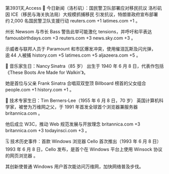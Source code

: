 第3931天,Access 📰 今日新闻（洛杉矶）：国民警卫队部署应对移民抗议
洛杉矶因 ICE（移民与海关执法局）大规模抓捕移民 引发抗议，特朗普政府宣布部署约 2,000 名国民警卫队支援行动 
reuters.com
+1
latimes.com
+1
。

州长 Newsom 与市长 Bass 警告此举可能激化 tensions，并呼吁和平表达 
famousbirthdays.com
+3
reuters.com
+3
news.sky.com
+3
。

示威者与联邦人员于 Paramount 和市区爆发冲突，使用催泪瓦斯及闪光弹，逾 44 人被捕 
history.com
+5
latimes.com
+5
aljazeera.com
+5
。

🎂 音乐家生日：Nancy Sinatra（85 岁）
出生于 1940 年 6 月 8 日，代表作包括《These Boots Are Made for Walkin'》。

她是首位与父亲 Frank Sinatra 合唱双双登顶 Billboard 榜首的父女组合 
people.com
+1
history.com
+1
。

🧠 技术专家生日：Tim Berners‑Lee（1955 年 6 月 8 日，70 岁）
英国计算机科学家，被誉为万维网之父，于 1991 年首发全球首个浏览器兼服务器 
britannica.com
。

他后成立 W3C，推动 Web 规范发展与开放理念 
britannica.com
+3
britannica.com
+3
todayinsci.com
+3
。

🗓️ 技术历史事件：首款 Windows 浏览器 Cello 首次推出（1993 年 6 月 8 日）
1993 年 6 月 8 日，Cello 发布，是首个在 Windows 平台上使用 Winsock 协议的网页浏览器 。

其创新使普通 Windows 用户首次能访问万维网，加快网络普及步伐。

